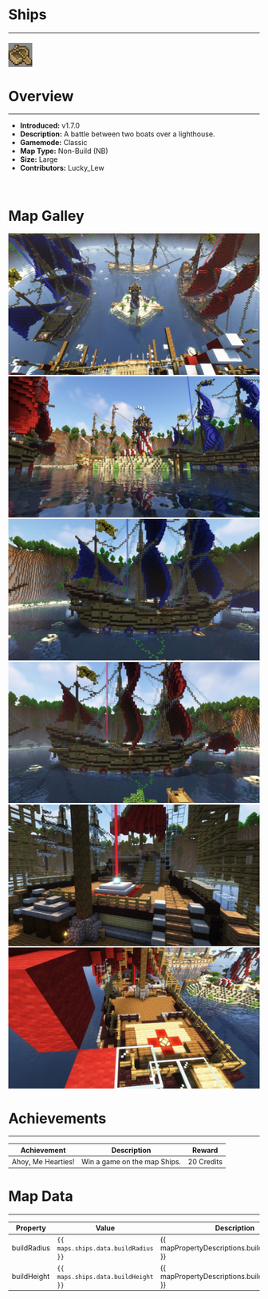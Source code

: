 <!-- replace _map_ with the actual map name -->
<!-- change gamemode type for the Map data description  -->
# Ships

***

#### ![shipsicon](../assets/maps/ships/ships-icon.jpg)

# Overview
***
- **Introduced:** v1.7.0
- **Description:** A battle between two boats over a lighthouse.
- **Gamemode:** Classic
- **Map Type:** Non-Build (NB)
- **Size:** Large
- **Contributors:** Lucky_Lew

<br />  

# Map Galley
![Ships - Overview](../assets/maps/ships/ships-overview.jpg '')
![Ships - Middle](../assets/maps/ships/ships-middle.jpg '')
![Ships - Blue Boat](../assets/maps/ships/ships-blueboat.jpg '')
![Ships - Red Boat](../assets/maps/ships/ships-redboat.jpg '')
![Ships - Beacon](../assets/maps/ships/ships-beacon.jpg '')
![Ships - Spawn](../assets/maps/ships/ships-spawn.jpg '')

# Achievements
***

| Achievement | Description | Reward |
| ----- | ----- | ------ |
| Ahoy, Me Hearties! | Win a game on the map Ships. | 20 Credits |



# Map Data
***

| Property | Value | Description |
| ----------- | ----------- | ------ |
| buildRadius |`{{ maps.ships.data.buildRadius }}`| {{ mapPropertyDescriptions.buildRadius.classic }} |
| buildHeight |`{{ maps.ships.data.buildHeight }}`| {{ mapPropertyDescriptions.buildHeight.classic }} |